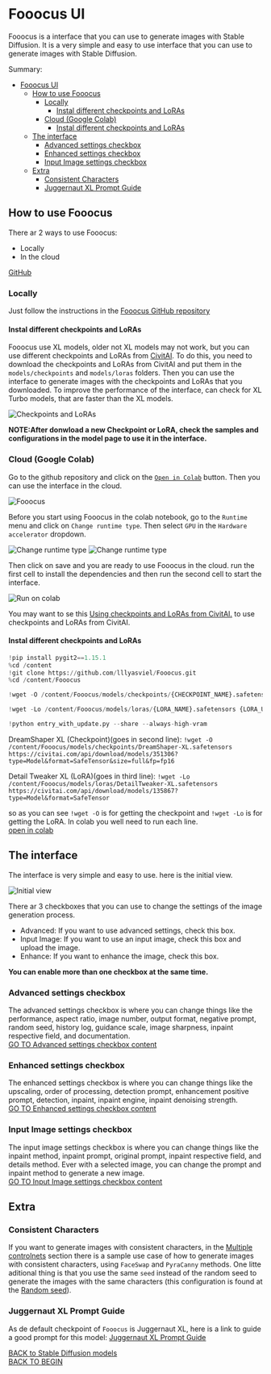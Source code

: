 # Fooocus UI
Fooocus is a interface that you can use to generate images with Stable Diffusion. It is a very simple and easy to use interface that you can use to generate images with Stable Diffusion.

Summary:
- [Fooocus UI](#fooocus-ui)
	- [How to use Fooocus](#how-to-use-fooocus)
		- [Locally](#locally)
			- [Instal different checkpoints and LoRAs](#instal-different-checkpoints-and-loras)
		- [Cloud (Google Colab)](#cloud-google-colab)
			- [Instal different checkpoints and LoRAs](#instal-different-checkpoints-and-loras-1)
	- [The interface](#the-interface)
		- [Advanced settings checkbox](#advanced-settings-checkbox)
		- [Enhanced settings checkbox](#enhanced-settings-checkbox)
		- [Input Image settings checkbox](#input-image-settings-checkbox)
	- [Extra](#extra)
		- [Consistent Characters](#consistent-characters)
		- [Juggernaut XL Prompt Guide](#juggernaut-xl-prompt-guide)

## How to use Fooocus
There ar 2 ways to use Fooocus:
* Locally
* In the cloud

[GitHub](https://github.com/lllyasviel/Fooocus)


### Locally
Just follow the instructions in the [Fooocus GitHub repository](https://github.com/lllyasviel/Fooocus)

#### Instal different checkpoints and LoRAs
Fooocus use XL models, older not XL models may not work, but you can use different checkpoints and LoRAs from [CivitAI](https://civitai.com/models). To do this, you need to download the checkpoints and LoRAs from CivitAI and put them in the `models/checkpoints` and `models/loras` folders. Then you can use the interface to generate images with the checkpoints and LoRAs that you downloaded.
To improve the performance of the interface, can check for XL Turbo models, that are faster than the XL models.

![Checkpoints and LoRAs](./assets/checkpoints_loras.png)

**NOTE:After donwload a new Checkpoint or LoRA, check the samples and configurations in the model page to use it in the interface.**

### Cloud (Google Colab)
Go to the github repository and click on the [`Open in Colab`](https://colab.research.google.com/github/lllyasviel/Fooocus/blob/main/fooocus_colab.ipynb) button. Then you can use the interface in the cloud.

![Fooocus](./assets/fooocus_colab.png)

Before you start using Fooocus in the colab notebook, go to the `Runtime` menu and click on `Change runtime type`. Then select `GPU` in the `Hardware accelerator` dropdown.

![Change runtime type](./assets/fooocus_colab2.png)
![Change runtime type](./assets/fooocus_colab3.png)

Then click on save and you are ready to use Fooocus in the cloud.
run the first cell to install the dependencies and then run the second cell to start the interface.

![Run on colab](./assets/fooocus_colab4.png)

You may want to se this [Using checkpoints and LoRAs from CivitAI.](./using_checkpoints_loras_from_cvitia.md) to use checkpoints and LoRAs from CivitAI.

#### Instal different checkpoints and LoRAs

```python
!pip install pygit2==1.15.1
%cd /content
!git clone https://github.com/lllyasviel/Fooocus.git
%cd /content/Fooocus
```
```python
!wget -O /content/Fooocus/models/checkpoints/{CHECKPOINT_NAME}.safetensors {CHECKPOINT_URL}
```
```python
!wget -Lo /content/Fooocus/models/loras/{LORA_NAME}.safetensors {LORA_URL}
```
```python
!python entry_with_update.py --share --always-high-vram
```

DreamShaper XL (Checkpoint)(goes in second line): `!wget -O /content/Fooocus/models/checkpoints/DreamShaper-XL.safetensors https://civitai.com/api/download/models/351306?type=Model&format=SafeTensor&size=full&fp=fp16`

Detail Tweaker XL (LoRA)(goes in third line): `!wget -Lo /content/Fooocus/models/loras/DetailTweaker-XL.safetensors https://civitai.com/api/download/models/135867?type=Model&format=SafeTensor`

so as you can see `!wget -O` is for getting the checkpoint and `!wget -Lo` is for getting the LoRA.
In colab you well need to run each line.\
[open in colab](https://colab.research.google.com/github/Apostata/Apostata/blob/main/fooocus_colab.ipynb)

## The interface
The interface is very simple and easy to use. here is the initial view.

![Initial view](./assets/fooocus_ui.png)

There ar 3 checkboxes that you can use to change the settings of the image generation process.
* Advanced: If you want to use advanced settings, check this box.
* Input Image: If you want to use an input image, check this box and upload the image.
* Enhance: If you want to enhance the image, check this box.
  
**You can enable more than one checkbox at the same time.**

### Advanced settings checkbox

The advanced settings checkbox is where you can change things like the performance, aspect ratio, image number, output format, negative prompt, random seed, history log, guidance scale, image sharpness, inpaint respective field, and documentation.\
[GO TO Advanced settings checkbox content](./Fooocus_ui_advanced_checkbox.md)

### Enhanced settings checkbox

The enhanced settings checkbox is where you can change things like the upscaling, order of processing, detection prompt, enhancement positive prompt, detection, inpaint, inpaint engine, inpaint denoising strength.\
[GO TO Enhanced settings checkbox content](./Fooocus_ui_enhanced_checkbox.md)

### Input Image settings checkbox

The input image settings checkbox is where you can change things like the inpaint method, inpaint prompt, original prompt, inpaint respective field, and details method. Ever with a selected image, you can change the prompt and inpaint method to generate a new image.\
[GO TO Input Image settings checkbox content](./Fooocus_ui_input_image_checkbox.md)



## Extra

### Consistent Characters
If you want to generate images with consistent characters, in the [Multiple controlnets](./Foocus_ui_input_image_checkbox.md#multiple-methods) section there is a sample use case of how to generate images with consistent characters, using `FaceSwap` and `PyraCanny` methods. One litte aditional thing is that you use the same `seed` instead of the random seed to generate the images with the same characters (this configuration is found at the [Random seed](./Fooocus_ui_advanced_checkbox.md#random-seed)).

### Juggernaut XL Prompt Guide
As de default checkpoint of `Fooocus` is Juggernaut XL, here is a link to guide a good prompt for this model: [Juggernaut XL Prompt Guide](https://learn.rundiffusion.com/prompt-guide-for-juggernaut-xi-and-xii/)

[BACK to Stable Diffusion models](./stable_difusion.md)\
[BACK TO BEGIN](./README.MD)